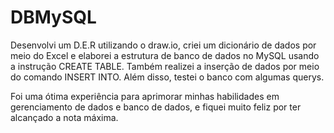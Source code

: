 # DBMySQL
Desenvolvi um D.E.R utilizando o draw.io, criei um dicionário de dados por meio do Excel e elaborei a estrutura de banco de dados no MySQL usando a instrução CREATE TABLE. Também realizei a inserção de dados por meio do comando INSERT INTO. Além disso, testei o banco com algumas querys.

Foi uma ótima experiência para aprimorar minhas habilidades em gerenciamento de dados e banco de dados, e fiquei muito feliz por ter alcançado a nota máxima.
